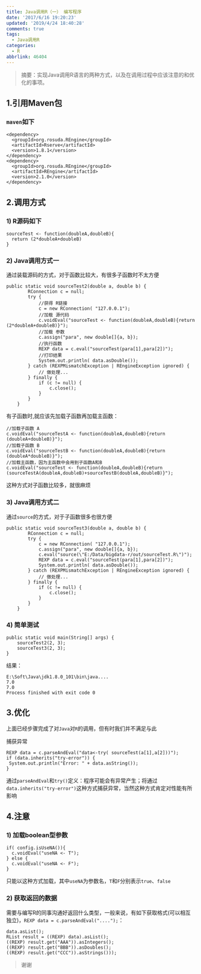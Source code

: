 ```yaml
---
title: Java调用R（一） 编写程序
date: '2017/6/16 19:20:23'
updated: '2019/4/24 18:40:28'
comments: true
tags:
  - Java调用R
categories:
  - R
abbrlink: 46404
---
```


> 摘要：实现Java调用R语言的两种方式，以及在调用过程中应该注意的和优化的事项。

## 1.引用Maven包
### `maven`如下
```
<dependency>
  <groupId>org.rosuda.REngine</groupId>
  <artifactId>Rserve</artifactId>
  <version>1.8.1</version>
</dependency>
<dependency>
  <groupId>org.rosuda.REngine</groupId>
  <artifactId>REngine</artifactId>
  <version>2.1.0</version>
</dependency>
```
## 2.调用方式
### 1) R源码如下
```
sourceTest <- function(doubleA,doubleB){
  return (2*doubleA+doubleB)
}
```
### 2) Java调用方式一

通过装载源码的方式，对于函数比较大，有很多子函数时不太方便
```
public static void sourceTest2(double a, double b) {
        RConnection c = null;
        try {
            //获得 R链接
            c = new RConnection( "127.0.0.1");
            //加载 源代码
            c.voidEval("sourceTest <- function(doubleA,doubleB){return (2*doubleA+doubleB)}");
            //加载 参数
            c.assign("para", new double[]{a, b});
            //执行函数
            REXP data = c.eval("sourceTest(para[1],para[2])");
            //打印结果
            System.out.println( data.asDouble());
        } catch (REXPMismatchException | REngineException ignored) {
            // 做处理...
        } finally {
            if (c != null) {
                c.close();
            }
        }
    }
```
有子函数时,就应该先加载子函数再加载主函数：
```
//加载子函数 A
c.voidEval("sourceTestA <- function(doubleA,doubleB){return (doubleA+doubleB)}");
//加载子函数 B
c.voidEval("sourceTestB <- function(doubleA,doubleB){return (doubleA*doubleB)}");
//加载主函数，因为主函数中会用到子函数A和B
c.voidEval("sourceTest <- function(doubleA,doubleB){return (sourceTestA(doubleA,doubleB)+sourceTestB(doubleA,doubleB)}");
```
这种方式对子函数比较多，就很麻烦
### 3) Java调用方式二

通过`source`的方式，对于子函数很多也很方便
```
public static void sourceTest3(double a, double b) {
        RConnection c = null;
        try {
            c = new RConnection( "127.0.0.1");
            c.assign("para", new double[]{a, b});
            c.eval("source(\"E:/Data/bigdata-r/out/sourceTest.R\")");
            REXP data = c.eval("sourceTest(para[1],para[2])");
            System.out.println( data.asDouble());
        } catch (REXPMismatchException | REngineException ignored) {
            // 做处理...
        } finally {
            if (c != null) {
                c.close();
            }
        }
    }
```
### 4) 简单测试
```
public static void main(String[] args) {
    sourceTest2(2, 3);
    sourceTest3(2, 3);
}
```
结果：
```
E:\Soft\Java\jdk1.8.0_101\bin\java....
7.0
7.0
Process finished with exit code 0
```
## 3.优化
上面已经步骤完成了对`Java`对`R`的调用，但有时我们并不满足与此

捕获异常
```
REXP data = c.parseAndEval("data<-try( sourceTest(a[1],a[2]))");
if (data.inherits("try-error")) {
 System.out.println("Error: " + data.asString());
}
```
通过`parseAndEval`和`try()`定义：程序可能会有异常产生；将通过`data.inherits("try-error")`这种方式捕获异常，当然这种方式肯定对性能有所影响

## 4.注意
### 1) 加载boolean型参数
```
if( config.isUseNA()){
  c.voidEval("useNA <- T");
} else {
  c.voidEval("useNA <- F");
}
```
只能以这种方式加载，其中`useNA`为参数名，`T`和`F`分别表示`true`、`false`

### 2) 获取返回的数据

需要与编写R的同事沟通好返回什么类型，一般来说，有如下获取格式(可以相互独立)，`REXP data = c.parseAndEval("....");`：
```
data.asList();
RList result = ((REXP) data).asList();
((REXP) result.get("AAA")).asIntegers();
((REXP) result.get("BBB")).asDoubles();
((REXP) result.get("CCC")).asStrings()));
```
>谢谢